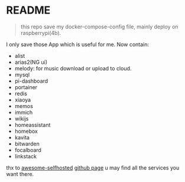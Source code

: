 # README

> this repo save my docker-compose-config file, mainly deploy on raspberrypi(4b).

I only save those App which is useful for me. Now contain:

- alist
- arias2(NG ui)
- melody: for music download or upload to cloud.
- mysql
- pi-dashboard
- portainer
- redis
- xiaoya
- memos
- immich
- wikijs
- homeassistant
- homebox
- kavita
- bitwarden
- focalboard
- linkstack

thx to [awesome-selfhosted](https://awesome-selfhosted.net/) [github page](https://github.com/awesome-selfhosted/awesome-selfhosted) u may find all the services you want there.
